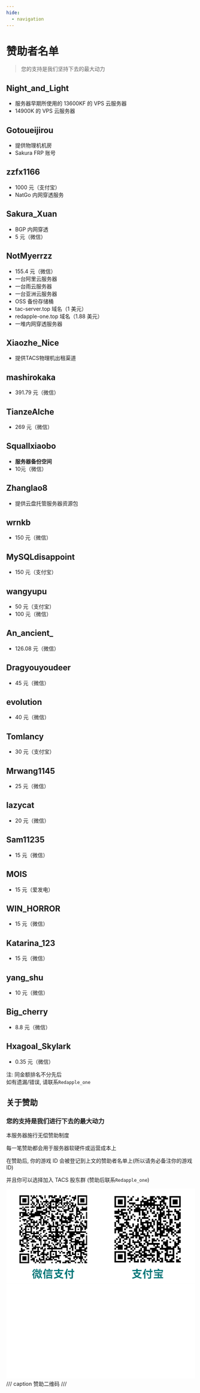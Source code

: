 ```yaml
---
hide:
  - navigation
---
```

# 赞助者名单

> 您的支持是我们坚持下去的最大动力
>
## Night_and_Light

- 服务器早期所使用的 13600KF 的 VPS 云服务器
- 14900K 的 VPS 云服务器

## Gotoueijirou

- 提供物理机机房
- Sakura FRP 账号

## zzfx1166

- 1000 元（支付宝）
- NatGo 内网穿透服务

## Sakura_Xuan

- BGP 内网穿透
- 5 元（微信）

## NotMyerrzz

- 155.4 元（微信）
- 一台阿里云服务器
- 一台雨云服务器
- 一台亚洲云服务器
- OSS 备份存储桶
- tac-server.top 域名（1 美元）
- redapple-one.top 域名（1.88 美元）
- 一堆内网穿透服务器

## Xiaozhe_Nice

- 提供TACS物理机出租渠道

## mashirokaka

- 391.79 元（微信）

## TianzeAlche

- 269 元（微信）

## Squallxiaobo

- **服务器备份空间**
- 10元（微信）

## Zhanglao8

- 提供云盘托管服务器资源包

## wrnkb

- 150 元（微信）

## MySQLdisappoint

- 150 元（支付宝）

## wangyupu

- 50 元（支付宝）
- 100 元（微信）

## An_ancient_

- 126.08 元（微信）

## Dragyouyoudeer

- 45 元（微信）

## evolution

- 40 元（微信）

## Tomlancy

- 30 元（支付宝）

## Mrwang1145

- 25 元（微信）

## lazycat

- 20 元（微信）

## Sam11235

- 15 元（微信）

## MOIS

- 15 元（爱发电）

## WIN_HORROR

- 15 元（微信）

## Katarina_123

- 15 元（微信）

## yang_shu

- 10 元（微信）

## Big_cherry

- 8.8 元（微信）

## Hxagoal_Skylark

- 0.35 元（微信）

注: 同金额排名不分先后  
如有遗漏/错误, 请联系`Redapple_one`

## 关于赞助

### 您的支持是我们进行下去的最大动力

本服务器施行无偿赞助制度

每一笔赞助都会用于服务器软硬件或运营成本上

在赞助后, 你的游戏 ID 会被登记到上文的赞助者名单上(所以请务必备注你的游戏 ID)

并且你可以选择加入 TACS 股东群 (赞助后联系`Redapple_one`)

![赞助码亮](images/赞助码亮.png#only-light)
![赞助码暗](images/赞助码暗.png#only-dark)
/// caption
赞助二维码
///
